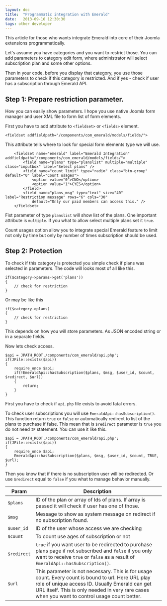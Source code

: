 ```yaml
---
layout: doc
title:  "Programmatic integration with Emerald"
date:   2013-09-16 12:30:30
tags: other developer
---
```


This article for those who wants integrate Emerald into core of their Joomla extensions programmatically.

Let's assume you have categories and you want to restrict those. You can add parameters to category edit form, where administrator will select subscription plan and some other options.

Then in your code, before you display that category, you use those parameters to check if this category is restricted. And if yes - check if user has a subscription through Emerald API.

## Step 1: Prepare restriction parameter.

How you can easily show parameters. I hope you use native Joomla form manager and user XML file to form list of form elements.

First you have to add attribute to `<fieldset>` or `<fields>` element.

	<fieldset addfieldpath="/components/com_emerald/models/fields/">

This attribute tells where to look for special form elements type we will use.

		<fieldset name="emerald" label="Emerald Integration" addfieldpath="/components/com_emerald/models/fields/">
			<field name="plans" type="planslist" multiple="multiple" class="inputbox" label="Select plans" />
			<field name="count_limit" type="radio" class="btn-group" default="0" label="Count usages">
				<option value="0">CNO</option>
				<option value="1">CYES</option>
			</field>
			<field name="plans_msg" type="text" size="40" label="Restriction message" rows="6" cols="30"
				default="Only our paid members can access this." />
		</fieldset>

Fist parameter of type `planslist` will show list of the plans. One important attribute is `multiple`. If you what to allow select multiple plans set it `true`.

Count usages option allow you to integrate special Emerald feature to limit not only by time but only by number of times subscription should be used.

## Step 2: Protection

To check if this category is protected you simple check if plans was selected in parameters. The code will looks most of all like this.

	if($category->params->get('plans')) 
	{
		// check for restriction
	}

Or may be like this

	if($category->plans) 
	{
		// check for restriction
	}

This depends on how you will store parameters. As JSON encoded string or in a separate fields.

Now lets check access.

	$api = JPATH_ROOT./components/com_emerald/api.php';
	if(JFile::exists($api))
	{
		require_once $api;
		if(!EmeraldApi::hasSubscription($plans, $msg, $user_id, $count, $redirect, $url))
		{
			return;
		}
	}

First you have to check if `api.php` file exists to avoid fatal errors.

To check user subscriptions you will use `EmeraldApi::hasSubscription()`. This function return `true` or `false` or automatically redirect to list of the plans to purchase if false. This mean that is `$redirect` parameter is `true` you do not need `IF` statement. You can use it like this.


	$api = JPATH_ROOT./components/com_emerald/api.php';
	if(JFile::exists($api))
	{
		require_once $api;
		EmeraldApi::hasSubscription($plans, $msg, $user_id, $count, TRUE, $url);
	}

Then you know that if there is no subscription user will be redirected. Or use `$redirect` equal to `false` if you what to manage behavior manually.

Param         | Description
--------------|-------------
`$plans` | ID of the plan or array of Ids of plans. If array is passed it will check if user has one of those.
`$msg` | Message to show as system message on redirect if no subscription found.
`$user_id` | ID of the user whose access we are checking
`$count` | To count use ages of subscription or not
`$redirect` | `true` if you want user to be redirected to purchase plans page if not subscribed and `false` if you only want to receive `true` or `false` as a result of `EmeraldApi::hasSubscription()`.
`$url` | This parameter is not necessary. This is for usage count. Every count is bound to url. Here URL play role of unique access ID. Usually Emerald can get URL itself. This is only needed in very rare cases when you want to control  usage count better.


